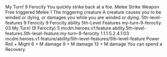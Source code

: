 <ability>
  <name>My Turn!</name>
  <cost>9 Ferocity</cost>
  <flavor>You quickly strike back at a foe.</flavor>
  <keywords>
    <keyword>Melee</keyword>
    <keyword>Strike</keyword>
    <keyword>Weapon</keyword>
  </keywords>
  <type>Free triggered</type>
  <distance>Melee 1</distance>
  <target>The triggering creature</target>
  <trigger>A creature causes you to be winded or dying, or damages you while you are winded or dying.</trigger>
  <metadata>
    <class>5th-level-features</class>
    <cost>9 Ferocity</cost>
    <cost_amount>9</cost_amount>
    <cost_resource>Ferocity</cost_resource>
    <feature_type>ability</feature_type>
    <file_dpath>5th-Level Features</file_dpath>
    <item_id>my-turn-9-ferocity</item_id>
    <item_index>03</item_index>
    <item_name>My Turn! (9 Ferocity)</item_name>
    <level>5</level>
    <scc>mcdm.heroes.v1:feature.ability.5th-level-features.5th-level-feature:my-turn-9-ferocity</scc>
    <scdc>1.1.1:5.2.4.1:03</scdc>
    <source>mcdm.heroes.v1</source>
    <type>feature/ability/5th-level-features/5th-level-feature</type>
  </metadata>
  <effects>
    <effect type="roll">
      <roll>Power Roll + Might</roll>
      <t1>6 + M damage</t1>
      <t2>9 + M damage</t2>
      <t3>13 + M damage</t3>
    </effect>
    <effect type="mundane">You can spend a Recovery.</effect>
  </effects>
</ability>
